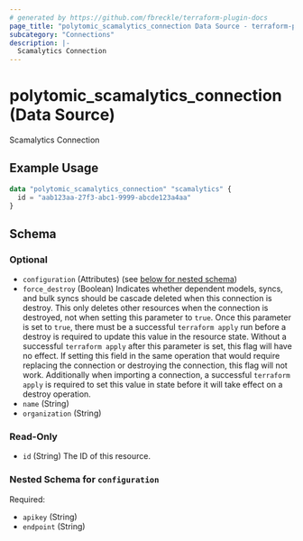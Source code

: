 ```yaml
---
# generated by https://github.com/fbreckle/terraform-plugin-docs
page_title: "polytomic_scamalytics_connection Data Source - terraform-provider-polytomic"
subcategory: "Connections"
description: |-
  Scamalytics Connection
---
```


# polytomic_scamalytics_connection (Data Source)

Scamalytics Connection

## Example Usage

```terraform
data "polytomic_scamalytics_connection" "scamalytics" {
  id = "aab123aa-27f3-abc1-9999-abcde123a4aa"
}
```

<!-- schema generated by tfplugindocs -->
## Schema

### Optional

- `configuration` (Attributes) (see [below for nested schema](#nestedatt--configuration))
- `force_destroy` (Boolean) Indicates whether dependent models, syncs, and bulk syncs should be cascade deleted when this connection is destroy. This only deletes other resources when the connection is destroyed, not when setting this parameter to `true`. Once this parameter is set to `true`, there must be a successful `terraform apply` run before a destroy is required to update this value in the resource state. Without a successful `terraform apply` after this parameter is set, this flag will have no effect. If setting this field in the same operation that would require replacing the connection or destroying the connection, this flag will not work. Additionally when importing a connection, a successful `terraform apply` is required to set this value in state before it will take effect on a destroy operation.
- `name` (String)
- `organization` (String)

### Read-Only

- `id` (String) The ID of this resource.

<a id="nestedatt--configuration"></a>
### Nested Schema for `configuration`

Required:

- `apikey` (String)
- `endpoint` (String)



